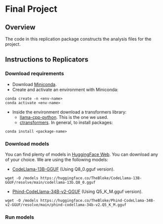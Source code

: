 # Final Project

## Overview

The code in this replication package constructs the analysis files for the project.

## Instructions to Replicators

### Download requirements
- Download [Miniconda](https://docs.anaconda.com/miniconda/).
- Create and activate an environment with Miniconda:
```
conda create -n <env-name>
conda activate <env-name>
```
- Inside the environment download a transformers library:
  - [llama-cpp-python](https://github.com/abetlen/llama-cpp-python). This is the one we used.
  - [ctransformers](https://github.com/marella/ctransformers).
In general, to install packages:
```
conda install <package-name>
```

### Download models

You can find plenty of models in [HuggingFace Web](https://huggingface.co/models). You can download any of your choice. We are using the following models:
- [CodeLlama-13B-GGUF](https://huggingface.co/TheBloke/CodeLlama-13B-GGUF) (Using Q8_0.gguf version).
```
wget -O /models https://huggingface.co/TheBloke/CodeLlama-13B-GGUF/resolve/main/codellama-13b.Q8_0.gguf
```

- [Phind-CodeLlama-34B-v2-GGUF](https://huggingface.co/TheBloke/Phind-CodeLlama-34B-v2-GGUF) (Using Q5_K_M.gguf version).
```
wget -O /models https://huggingface.co/TheBloke/Phind-CodeLlama-34B-v2-GGUF/resolve/main/phind-codellama-34b-v2.Q5_K_M.gguf
```
  
### Run models
